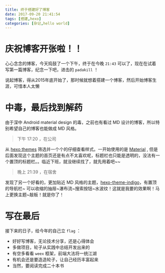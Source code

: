 ```yaml
---
title: 终于搭建好了博客
date: 2017-09-20 21:41:54
tags: [搭建,hexo]
categories: [杂记,hello world]
---
```


# 庆祝博客开张啦！！

心心念念的博客，今天捣鼓了一个下午，终于在今晚 `21:43` 可以了，现在在试着写第一篇博客，纪念一下吧，进击的 `padakill` ！

说起博客，得从2015年底开始了，那时候就想着搭建一个博客，然后开始博客生涯，可惜本人太懒

# 中毒，最后找到解药

由于深中 Android material design 的毒，之前也有看过 MD 设计的博客，所以特别希望自己的博客也能做成 MD 风格。

> 下午 17:20 ，在公司

从 [hexo themes](https://hexo.io/themes/) 筛选并一个个的仔细查看样式。一开始使用的是 [Material](https://github.com/viosey/hexo-theme-material) ,
但是后面发现这个主题的首页还是有点不太喜欢呢，标题栏也只能是透明的，没法有一个置顶的标题栏。。临近下班，就没继续找了，就先用着吧~~

> 晚上 21:39 ，在宿舍

发现了另一个好看的，更加贴近 MD 风格的主题，[hexo-theme-indigo](https://github.com/yscoder/hexo-theme-indigo)，有置顶的导航栏~
可以收缩的抽屉~瀑布流~搜索按钮~水波纹！这就是我要的效果啊！马上更换主题~敲板！就是你了！

# 写在最后

接下来的日子，给今年的自己立 `flag` ：
- 好好写博客，无论技术分享，还是心得体会
- 多做项目，轮子从实践中总结开发出来的
- 有空多看看 `weex` 框架，前端大法将一统江湖
- 有机会还是要造造轮子，让自己经历丰富起来
- 当然，要阅读完成二十本书